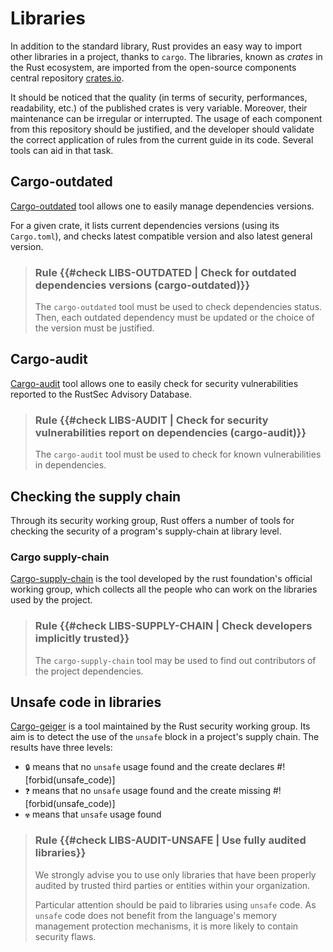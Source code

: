 # Libraries

In addition to the standard library, Rust provides an easy way to import other
libraries in a project, thanks to `cargo`. The libraries, known as *crates* in
the Rust ecosystem, are imported from the open-source components central
repository [crates.io](https://crates.io).

It should be noticed that the quality (in terms of security, performances,
readability, etc.) of the published crates is very variable. Moreover, their
maintenance can be irregular or interrupted. The usage of each component from
this repository should be justified, and the developer should validate the
correct application of rules from the current guide in its code. Several tools
can aid in that task.

## Cargo-outdated

[Cargo-outdated] tool allows one to easily manage dependencies versions.

For a given crate, it lists current dependencies versions (using its
`Cargo.toml`), and checks latest compatible version and also latest general
version.

> ### Rule {{#check LIBS-OUTDATED | Check for outdated dependencies versions (cargo-outdated)}}
> The `cargo-outdated` tool must be used to check dependencies status. Then,
> each outdated dependency must be updated or the choice of the version must be
> justified.

[cargo-outdated]: https://github.com/kbknapp/cargo-outdated

## Cargo-audit

[Cargo-audit] tool allows one to easily check for security vulnerabilities
reported to the RustSec Advisory Database.

> ### Rule {{#check LIBS-AUDIT | Check for security vulnerabilities report on dependencies (cargo-audit)}}
> The `cargo-audit` tool must be used to check for known vulnerabilities in
> dependencies.

[cargo-audit]: https://github.com/RustSec/cargo-audit

## Checking the supply chain

Through its security working group, Rust offers a number of tools for checking the security of a program's supply-chain at library level.

### Cargo supply-chain

[Cargo-supply-chain] is the tool developed by the rust foundation's official working group, which collects all the people who can work on the libraries used by the project.

> ### Rule {{#check LIBS-SUPPLY-CHAIN | Check developers implicitly trusted}}
>
> The `cargo-supply-chain` tool may be used to find out contributors of the project dependencies.

[cargo-supply-chain]: https://github.com/rust-secure-code/cargo-supply-chain

## Unsafe code in libraries

[Cargo-geiger] is a tool maintained by the Rust security working group.
Its aim is to detect the use of the `unsafe` block in a project's supply chain. The results have three levels:

- `🔒` means that no `unsafe` usage found and the create declares #![forbid(unsafe_code)]
- `❓` means that no `unsafe` usage found and the create missing #![forbid(unsafe_code)]
- `☢️` means that `unsafe` usage found

> ### Rule {{#check LIBS-AUDIT-UNSAFE | Use fully audited libraries}}
>
> We strongly advise you to use only libraries that have been properly audited by trusted third parties or entities within your organization. 
> 
> Particular attention should be paid to libraries using `unsafe` code. As `unsafe` code does not benefit from the language's memory management protection mechanisms, it is more likely to contain security flaws.


[cargo-geiger]: https://github.com/geiger-rs/cargo-geiger